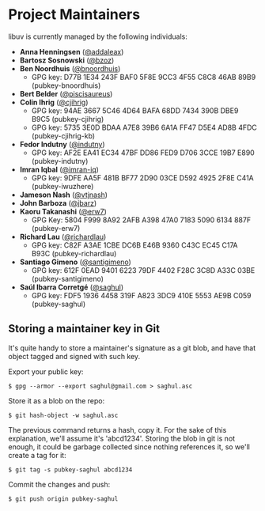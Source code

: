 
# Project Maintainers

libuv is currently managed by the following individuals:

* **Anna Henningsen** ([@addaleax](https://github.com/addaleax))
* **Bartosz Sosnowski** ([@bzoz](https://github.com/bzoz))
* **Ben Noordhuis** ([@bnoordhuis](https://github.com/bnoordhuis))
  - GPG key: D77B 1E34 243F BAF0 5F8E  9CC3 4F55 C8C8 46AB 89B9 (pubkey-bnoordhuis)
* **Bert Belder** ([@piscisaureus](https://github.com/piscisaureus))
* **Colin Ihrig** ([@cjihrig](https://github.com/cjihrig))
  - GPG key: 94AE 3667 5C46 4D64 BAFA  68DD 7434 390B DBE9 B9C5 (pubkey-cjihrig)
  - GPG key: 5735 3E0D BDAA A7E8 39B6  6A1A FF47 D5E4 AD8B 4FDC (pubkey-cjihrig-kb)
* **Fedor Indutny** ([@indutny](https://github.com/indutny))
  - GPG key: AF2E EA41 EC34 47BF DD86  FED9 D706 3CCE 19B7 E890 (pubkey-indutny)
* **Imran Iqbal** ([@imran-iq](https://github.com/imran-iq))
  - GPG key: 9DFE AA5F 481B BF77 2D90  03CE D592 4925 2F8E C41A (pubkey-iwuzhere)
* **Jameson Nash** ([@vtjnash](https://github.com/vtjnash))
* **John Barboza** ([@jbarz](https://github.com/jbarz))
* **Kaoru Takanashi** ([@erw7](https://github.com/erw7))
  - GPG Key: 5804 F999 8A92 2AFB A398  47A0 7183 5090 6134 887F (pubkey-erw7)
* **Richard Lau** ([@richardlau](https://github.com/richardlau))
  - GPG key: C82F A3AE 1CBE DC6B E46B  9360 C43C EC45 C17A B93C (pubkey-richardlau)
* **Santiago Gimeno** ([@santigimeno](https://github.com/santigimeno))
  - GPG key: 612F 0EAD 9401 6223 79DF  4402 F28C 3C8D A33C 03BE (pubkey-santigimeno)
* **Saúl Ibarra Corretgé** ([@saghul](https://github.com/saghul))
  - GPG key: FDF5 1936 4458 319F A823  3DC9 410E 5553 AE9B C059 (pubkey-saghul)

## Storing a maintainer key in Git

It's quite handy to store a maintainer's signature as a git blob, and have
that object tagged and signed with such key.

Export your public key:

    $ gpg --armor --export saghul@gmail.com > saghul.asc

Store it as a blob on the repo:

    $ git hash-object -w saghul.asc

The previous command returns a hash, copy it. For the sake of this explanation,
we'll assume it's 'abcd1234'. Storing the blob in git is not enough, it could
be garbage collected since nothing references it, so we'll create a tag for it:

    $ git tag -s pubkey-saghul abcd1234

Commit the changes and push:

    $ git push origin pubkey-saghul
